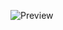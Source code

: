 ![Preview](https://github.com/Neco-spain/UpdaterProgramLineage/assets/104529925/1fda5351-5db8-47ff-8ff4-1fd62baf8c04)

